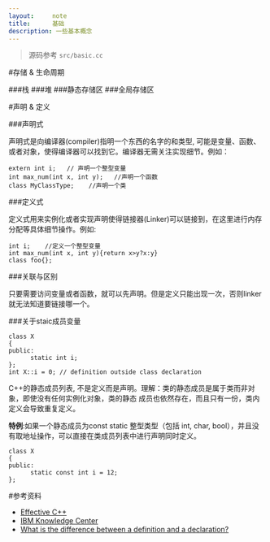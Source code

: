 ```yaml
---
layout:     note
title:      基础
description: 一些基本概念
---
```



> 源码参考 `src/basic.cc`



#存储 & 生命周期

###栈
###堆
###静态存储区
###全局存储区




#声明 & 定义

###声明式

声明式是向编译器(compiler)指明一个东西的名字的和类型, 可能是变量、函数、或者对象，使得编译器可以找到它。编译器无需关注实现细节。例如：

    extern int i;   // 声明一个整型变量
    int max_num(int x, int y);   //声明一个函数
    class MyClassType;    //声明一个类

###定义式

定义式用来实例化或者实现声明使得链接器(Linker)可以链接到，在这里进行内存分配等具体细节操作。例如:

    int i;    //定义一个整型变量
    int max_num(int x, int y){return x>y?x:y}
    class foo{}; 


###关联与区别

只要需要访问变量或者函数，就可以先声明。但是定义只能出现一次，否则linker就无法知道要链接哪一个。


###关于staic成员变量

    class X
    {
    public:
          static int i;
    };
    int X::i = 0; // definition outside class declaration

C++的静态成员列表, 不是定义而是声明。理解：类的静态成员是属于类而非对象，即使没有任何实例化对象，类的静态 成员也依然存在，而且只有一份，类内定义会导致重复定义。

**特例**:如果一个静态成员为const static 整型类型（包括 int, char, bool），并且没有取地址操作，可以直接在类成员列表中进行声明同时定义。

    class X
    {
    public:
          static const int i = 12;
    };








#参考资料

+ [Effective C++]()
+ [IBM Knowledge Center](http://www-01.ibm.com/support/knowledgecenter/SSGH3R_8.0.0/com.ibm.xlcpp8a.doc/language/ref/cplr038.htm%23cplr038)
+ [What is the difference between a definition and a declaration?](http://stackoverflow.com/questions/1410563/what-is-the-difference-between-a-definition-and-a-declaration)